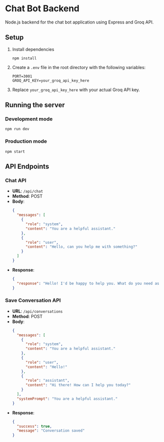 # Chat Bot Backend

Node.js backend for the chat bot application using Express and Groq API.

## Setup

1. Install dependencies
   ```
   npm install
   ```

2. Create a `.env` file in the root directory with the following variables:
   ```
   PORT=3001
   GROQ_API_KEY=your_groq_api_key_here
   ```

3. Replace `your_groq_api_key_here` with your actual Groq API key.

## Running the server

### Development mode
```
npm run dev
```

### Production mode
```
npm start
```

## API Endpoints

### Chat API
- **URL**: `/api/chat`
- **Method**: POST
- **Body**:
  ```json
  {
    "messages": [
      {
        "role": "system",
        "content": "You are a helpful assistant."
      },
      {
        "role": "user",
        "content": "Hello, can you help me with something?"
      }
    ]
  }
  ```
- **Response**:
  ```json
  {
    "response": "Hello! I'd be happy to help you. What do you need assistance with?"
  }
  ```

### Save Conversation API
- **URL**: `/api/conversations`
- **Method**: POST
- **Body**:
  ```json
  {
    "messages": [
      {
        "role": "system",
        "content": "You are a helpful assistant."
      },
      {
        "role": "user",
        "content": "Hello!"
      },
      {
        "role": "assistant",
        "content": "Hi there! How can I help you today?"
      }
    ],
    "systemPrompt": "You are a helpful assistant."
  }
  ```
- **Response**:
  ```json
  {
    "success": true,
    "message": "Conversation saved"
  }
  ```